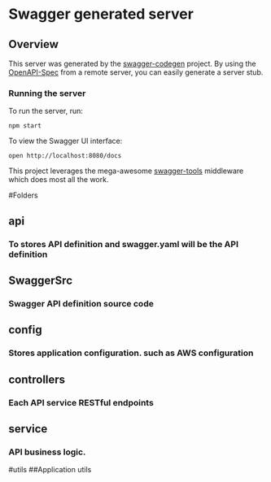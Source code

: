 # Swagger generated server

## Overview
This server was generated by the [swagger-codegen](https://github.com/swagger-api/swagger-codegen) project.  By using the [OpenAPI-Spec](https://github.com/OAI/OpenAPI-Specification) from a remote server, you can easily generate a server stub.

### Running the server
To run the server, run:

```
npm start
```

To view the Swagger UI interface:

```
open http://localhost:8080/docs
```

This project leverages the mega-awesome [swagger-tools](https://github.com/apigee-127/swagger-tools) middleware which does most all the work.

#Folders
## api
### To stores API definition and swagger.yaml will be the API definition

## SwaggerSrc
### Swagger API definition source code

## config
### Stores application configuration. such as AWS configuration

## controllers
### Each API service RESTful endpoints

## service
### API business logic.

#utils
##Application utils

